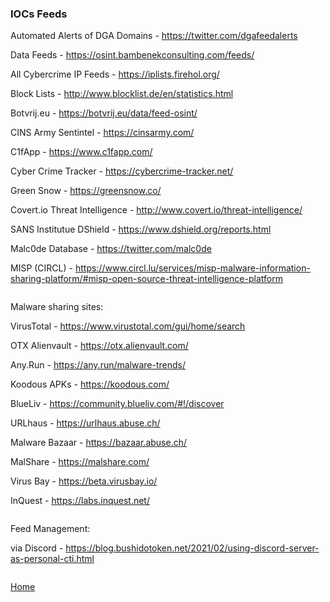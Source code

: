 ### IOCs Feeds

Automated Alerts of DGA Domains - https://twitter.com/dgafeedalerts

Data Feeds - https://osint.bambenekconsulting.com/feeds/

All Cybercrime IP Feeds - https://iplists.firehol.org/

Block Lists - http://www.blocklist.de/en/statistics.html

Botvrij.eu - https://botvrij.eu/data/feed-osint/

CINS Army Sentintel - https://cinsarmy.com/

C1fApp - https://www.c1fapp.com/

Cyber Crime Tracker - https://cybercrime-tracker.net/

Green Snow - https://greensnow.co/

Covert.io Threat Intelligence - http://www.covert.io/threat-intelligence/

SANS Institutue DShield - https://www.dshield.org/reports.html

Malc0de Database - https://twitter.com/malc0de

MISP (CIRCL) - https://www.circl.lu/services/misp-malware-information-sharing-platform/#misp-open-source-threat-intelligence-platform


```

```

Malware sharing sites:

VirusTotal - https://www.virustotal.com/gui/home/search

OTX Alienvault - https://otx.alienvault.com/

Any.Run - https://any.run/malware-trends/

Koodous APKs - https://koodous.com/

BlueLiv - https://community.blueliv.com/#!/discover

URLhaus - https://urlhaus.abuse.ch/

Malware Bazaar - https://bazaar.abuse.ch/

MalShare - https://malshare.com/

Virus Bay - https://beta.virusbay.io/

InQuest - https://labs.inquest.net/

```

```

Feed Management:

via Discord - https://blog.bushidotoken.net/2021/02/using-discord-server-as-personal-cti.html

```

```

[Home](https://github.com/WilliamThomas-sec/Opensource-tools/blob/master/README.md)
